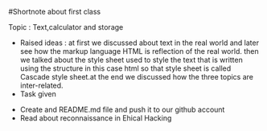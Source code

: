#Shortnote about first class

Topic : 
 Text,calculator and storage 
* Raised ideas :
at first we discussed about text in the real world and later see how the markup language HTML is 
reflection of the real world. then we talked about the style sheet used to style the text that is written using the structure in this case html
so that style sheet is called Cascade style sheet.at the end we discussed how the three topics are inter-related.
* Task given
- Create and README.md file and push it to our github account
- Read about reconnaissance in Ehical Hacking 
